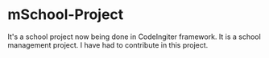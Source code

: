 mSchool-Project
===============

It's a school project now being done in CodeIngiter framework. It is a school management project. I have had to contribute in this project.